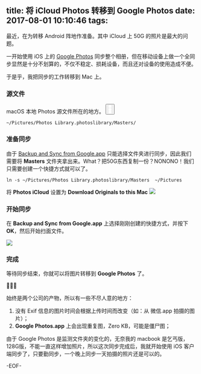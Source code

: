 title: 将 iCloud Photos 转移到 Google Photos
date: 2017-08-01 10:10:46
tags:
---

最近，在为转移 Android 阵地作准备。其中 iCloud 上 50G 的照片是最大的问题。

一开始使用 iOS 上的 [Google Photos](https://itunes.apple.com/app/apple-store/id962194608?pt=9008&ct=dwebpromo-empty&mt=8) 同步整个相册，但在移动设备上做一个全同步显然是十分不划算的，不仅不稳定、损耗设备，而且还对设备的使用造成不便。

于是乎，我把同步的工作转移到 Mac 上。

### 源文件

macOS 本地 Photos 源文件所在的地方。<span class="bigfoot-footnote__container"> <button class="bigfoot-footnote__button" id="fnref:1" data-footnote-number="1" data-footnote-identifier="1" alt="See Footnote 1" rel="footnote" data-bigfoot-footnote="
Right Click Photos Library.photoslibrary and Show Package Contents"> <svg class="bigfoot-footnote__button__circle" viewbox="0 0 6 6" preserveaspectratio="xMinYMin"><circle r="3" cx="3" cy="3" fill="white"/></svg> <svg class="bigfoot-footnote__button__circle" viewbox="0 0 6 6" preserveaspectratio="xMinYMin"><circle r="3" cx="3" cy="3" fill="white"/></svg> <svg class="bigfoot-footnote__button__circle" viewbox="0 0 6 6" preserveaspectratio="xMinYMin"><circle r="3" cx="3" cy="3" fill="white"/></svg> </button></span><br><a id="more"></a>

```
~/Pictures/Photos Library.photoslibrary/Masters/
```

### 准备同步

由于 [Backup and Sync from Google.app](https://www.google.com/drive/download/)  只能选择文件夹进行同步，因此我们需要将 **Masters** 文件夹拿出来。What？把50G东西复制一份？NONONO！我们只需要创建一个快捷方式就可以了。

```
ln -s ~/Pictures/Photos Library.photoslibrary/Masters  ~/Pictures
```

将 **Photos iCloud** 设置为 **Download Originals to this Mac**
![](http://7xsqni.com1.z0.glb.clouddn.com/2017-08-01-Screen%20Shot%202017-08-01%20at%207.11.05%20PM.png)

### 开始同步

在 **Backup and Sync from Google.app** 上选择刚刚创建的快捷方式，并按下**OK**，然后开始扫面文件。

![](http://7xsqni.com1.z0.glb.clouddn.com/2017-08-01-Screen%20Shot%202017-08-01%20at%206.36.22%20PM.png)
	
### 完成
	
等待同步结束，你就可以将图片转移到 **Google Photos** 了。


🎉🎉🎉

始终是两个公司的产物，所以有一些不尽人意的地方：

1. 没有 Exif 信息的图片时间会根据上传时间而改变（如：从 微信.app 拍摄的图片）；
2. **Google Photos.app** 上会出现重复图，Zero KB，可能是僵尸图；

由于 Google Photos 是监测文件夹的变化的，无奈我的 macbook 是乞丐版，128G版，不能一直这样增加照片，所以这次同步完成后，我就开始使用 iOS 客户端同步了，只要勤同步，一个晚上同步一天拍摄的照片还是可以的。

-EOF-
